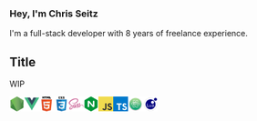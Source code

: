### Hey, I'm Chris Seitz

I'm a full-stack developer with 8 years of freelance experience.

## Title

WIP

[<img align="left" width="26px" src="https://raw.githubusercontent.com/github/explore/master/topics/nodejs/nodejs.png">][Link_NodeJs]
[<img align="left" width="26px" src="https://raw.githubusercontent.com/github/explore/master/topics/vue/vue.png">][Link_NodeJS]
[<img align="left" width="26px" src="https://raw.githubusercontent.com/github/explore/master/topics/html/html.png">][Link_NodeJS]
[<img align="left" width="26px" src="https://raw.githubusercontent.com/github/explore/master/topics/css/css.png">][Link_NodeJS]
[<img align="left" width="26px" src="https://raw.githubusercontent.com/github/explore/master/topics/sass/sass.png">][Link_NodeJS]
[<img align="left" width="26px" src="https://raw.githubusercontent.com/github/explore/master/topics/nginx/nginx.png">][Link_NodeJS]
[<img align="left" width="26px" src="https://raw.githubusercontent.com/github/explore/master/topics/javascript/javascript.png">][Link_NodeJS]
[<img align="left" width="26px" src="https://raw.githubusercontent.com/github/explore/master/topics/typescript/typescript.png">][Link_NodeJS]
[<img align="left" width="26px" src="https://raw.githubusercontent.com/github/explore/master/topics/atom/atom.png">][Link_NodeJS]
[<img align="left" width="26px" src="https://raw.githubusercontent.com/github/explore/master/topics/lua/lua.png">][Link_NodeJS]



[Link_NodeJs]: https://nodejs.org

<!--
**cseitz/cseitz** is a ✨ _special_ ✨ repository because its `README.md` (this file) appears on your GitHub profile.

Here are some ideas to get you started:

- 🔭 I’m currently working on ...
- 🌱 I’m currently learning ...
- 👯 I’m looking to collaborate on ...
- 🤔 I’m looking for help with ...
- 💬 Ask me about ...
- 📫 How to reach me: ...
- 😄 Pronouns: ...
- ⚡ Fun fact: ...
-->
